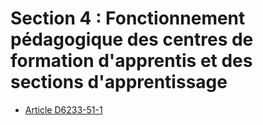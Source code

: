 # Section 4 : Fonctionnement pédagogique des centres de formation d'apprentis et des sections d'apprentissage

* [Article D6233-51-1](./LEGIARTI000022208950.md)
